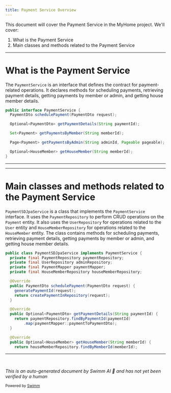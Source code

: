 ```yaml
---
title: Payment Service Overview
---
```

This document will cover the Payment Service in the MyHome project. We'll cover:

1. What is the Payment Service
2. Main classes and methods related to the Payment Service

<SwmSnippet path="/service/src/main/java/com/myhome/services/PaymentService.java" line="30">

---

# What is the Payment Service

The `PaymentService` is an interface that defines the contract for payment-related operations. It declares methods for scheduling payments, retrieving payment details, getting payments by member or admin, and getting house member details.

```java
public interface PaymentService {
  PaymentDto schedulePayment(PaymentDto request);

  Optional<PaymentDto> getPaymentDetails(String paymentId);

  Set<Payment> getPaymentsByMember(String memberId);

  Page<Payment> getPaymentsByAdmin(String adminId, Pageable pageable);

  Optional<HouseMember> getHouseMember(String memberId);
}
```

---

</SwmSnippet>

<SwmSnippet path="/service/src/main/java/com/myhome/services/springdatajpa/PaymentSDJpaService.java" line="47">

---

# Main classes and methods related to the Payment Service

`PaymentSDJpaService` is a class that implements the `PaymentService` interface. It uses the `PaymentRepository` to perform CRUD operations on the `Payment` entity. It also uses the `UserRepository` for operations related to the `User` entity and `HouseMemberRepository` for operations related to the `HouseMember` entity. The class contains methods for scheduling payments, retrieving payment details, getting payments by member or admin, and getting house member details.

```java
public class PaymentSDJpaService implements PaymentService {
  private final PaymentRepository paymentRepository;
  private final UserRepository adminRepository;
  private final PaymentMapper paymentMapper;
  private final HouseMemberRepository houseMemberRepository;

  @Override
  public PaymentDto schedulePayment(PaymentDto request) {
    generatePaymentId(request);
    return createPaymentInRepository(request);
  }

  @Override
  public Optional<PaymentDto> getPaymentDetails(String paymentId) {
    return paymentRepository.findByPaymentId(paymentId)
        .map(paymentMapper::paymentToPaymentDto);
  }

  @Override
  public Optional<HouseMember> getHouseMember(String memberId) {
    return houseMemberRepository.findByMemberId(memberId);
```

---

</SwmSnippet>

&nbsp;

*This is an auto-generated document by Swimm AI 🌊 and has not yet been verified by a human*

<SwmMeta version="3.0.0" repo-id="Z2l0aHViJTNBJTNBbXlob21lJTNBJTNBc3dpbW1pbw==" repo-name="myhome"><sup>Powered by [Swimm](/)</sup></SwmMeta>
